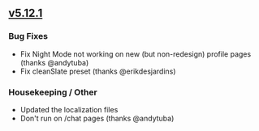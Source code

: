 ## [v5.12.1](https://github.com/honestbleeps/Reddit-Enhancement-Suite/releases/v5.12.1)

### Bug Fixes

- Fix Night Mode not working on new (but non-redesign) profile pages (thanks @andytuba)
- Fix cleanSlate preset (thanks @erikdesjardins)

### Housekeeping / Other

- Updated the localization files
- Don't run on /chat pages (thanks @andytuba)
